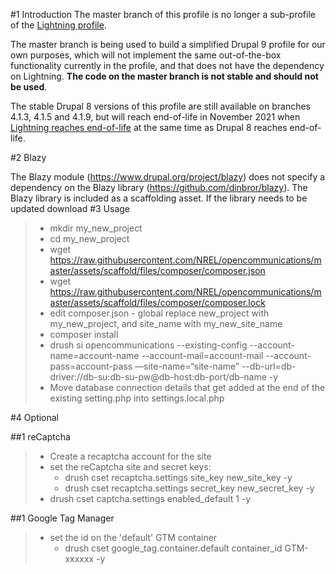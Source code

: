 #1 Introduction
The master branch of this profile is no longer a sub-profile of the <a href="https://github.com/acquia/lightning">Lightning profile</a>.

The master branch is being used to build a simplified Drupal 9 profile for our own purposes, which will not implement the same out-of-the-box functionality currently in the profile, and that does not have the dependency on Lightning. **The code on the master branch is not stable and should not be used**.

The stable Drupal 8 versions of this profile are still available on branches 4.1.3, 4.1.5 and 4.1.9, but will reach end-of-life in November 2021 when <a href="https://www.acquia.com/blog/acquia-lightning-eol-2021-acquia-cms-future">Lightning reaches end-of-life</a> at the same time as Drupal 8 reaches end-of-life.

#2 Blazy

The Blazy module (https://www.drupal.org/project/blazy) does not specify a dependency on the Blazy library (https://github.com/dinbror/blazy). The Blazy library is included as a scaffolding asset. If the library needs to be updated download
#3 Usage

> - mkdir my_new_project<br>
> - cd my_new_project<br>
> - wget https://raw.githubusercontent.com/NREL/opencommunications/master/assets/scaffold/files/composer/composer.json<br>
> - wget https://raw.githubusercontent.com/NREL/opencommunications/master/assets/scaffold/files/composer/composer.lock<br>
> - edit composer.json - global replace new_project with my_new_project, and site_name with my_new_site_name<br>
> - composer install<br>
> - drush si opencommunications --existing-config --account-name=account-name --account-mail=account-mail --account-pass=account-pass —site-name=“site-name” --db-url=db-driver://db-su:db-su-pw@db-host:db-port/db-name -y
> - Move database connection details that get added at the end of the existing setting.php into settings.local.php

#4 Optional

##1 reCaptcha
> - Create a recaptcha account for the site<br>
> - set the reCaptcha site and secret keys:<br>
>   - drush cset recaptcha.settings site_key new_site_key -y<br>
>   - drush cset recaptcha.settings secret_key new_secret_key -y<br>
> - drush cset captcha.settings enabled_default 1 -y<br>

##1 Google Tag Manager
> - set the id on the 'default' GTM container
>   - drush cset google_tag.container.default container_id GTM-xxxxxx -y<br>
